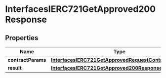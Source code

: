 
# InterfacesIERC721GetApproved200Response

## Properties
Name | Type | Description | Notes
------------ | ------------- | ------------- | -------------
**contractParams** | [**InterfacesIERC721GetApprovedRequestContractParams**](InterfacesIERC721GetApprovedRequestContractParams.md) |  | 
**result** | [**InterfacesIERC721GetApproved200ResponseResult**](InterfacesIERC721GetApproved200ResponseResult.md) |  | 



